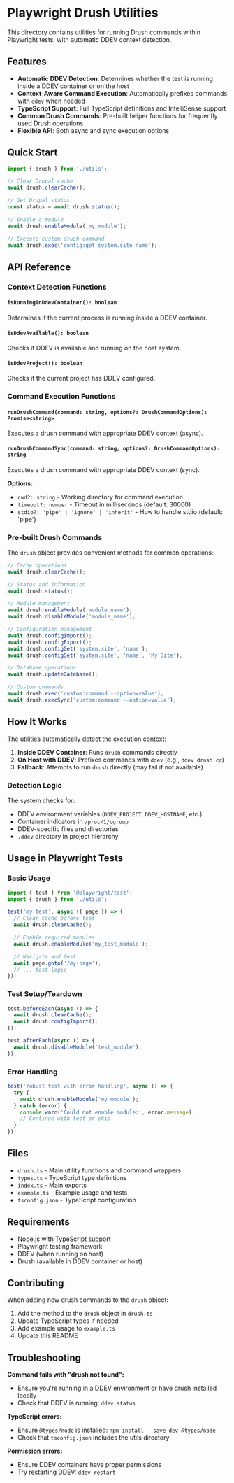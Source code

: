 # Playwright Drush Utilities

This directory contains utilities for running Drush commands within Playwright tests, with automatic DDEV context detection.

## Features

- **Automatic DDEV Detection**: Determines whether the test is running inside a DDEV container or on the host
- **Context-Aware Command Execution**: Automatically prefixes commands with `ddev` when needed
- **TypeScript Support**: Full TypeScript definitions and IntelliSense support
- **Common Drush Commands**: Pre-built helper functions for frequently used Drush operations
- **Flexible API**: Both async and sync execution options

## Quick Start

```typescript
import { drush } from './utils';

// Clear Drupal cache
await drush.clearCache();

// Get Drupal status
const status = await drush.status();

// Enable a module
await drush.enableModule('my_module');

// Execute custom drush command
await drush.exec('config:get system.site name');
```

## API Reference

### Context Detection Functions

#### `isRunningInDdevContainer(): boolean`
Determines if the current process is running inside a DDEV container.

#### `isDdevAvailable(): boolean`
Checks if DDEV is available and running on the host system.

#### `isDdevProject(): boolean`
Checks if the current project has DDEV configured.

### Command Execution Functions

#### `runDrushCommand(command: string, options?: DrushCommandOptions): Promise<string>`
Executes a drush command with appropriate DDEV context (async).

#### `runDrushCommandSync(command: string, options?: DrushCommandOptions): string`
Executes a drush command with appropriate DDEV context (sync).

**Options:**
- `cwd?: string` - Working directory for command execution
- `timeout?: number` - Timeout in milliseconds (default: 30000)
- `stdio?: 'pipe' | 'ignore' | 'inherit'` - How to handle stdio (default: 'pipe')

### Pre-built Drush Commands

The `drush` object provides convenient methods for common operations:

```typescript
// Cache operations
await drush.clearCache();

// Status and information
await drush.status();

// Module management
await drush.enableModule('module_name');
await drush.disableModule('module_name');

// Configuration management
await drush.configImport();
await drush.configExport();
await drush.configGet('system.site', 'name');
await drush.configSet('system.site', 'name', 'My Site');

// Database operations
await drush.updateDatabase();

// Custom commands
await drush.exec('custom:command --option=value');
await drush.execSync('custom:command --option=value');
```

## How It Works

The utilities automatically detect the execution context:

1. **Inside DDEV Container**: Runs `drush` commands directly
2. **On Host with DDEV**: Prefixes commands with `ddev` (e.g., `ddev drush cr`)
3. **Fallback**: Attempts to run `drush` directly (may fail if not available)

### Detection Logic

The system checks for:
- DDEV environment variables (`DDEV_PROJECT`, `DDEV_HOSTNAME`, etc.)
- Container indicators in `/proc/1/cgroup`
- DDEV-specific files and directories
- `.ddev` directory in project hierarchy

## Usage in Playwright Tests

### Basic Usage

```typescript
import { test } from '@playwright/test';
import { drush } from './utils';

test('my test', async ({ page }) => {
  // Clear cache before test
  await drush.clearCache();

  // Enable required modules
  await drush.enableModule('my_test_module');

  // Navigate and test
  await page.goto('/my-page');
  // ... test logic
});
```

### Test Setup/Teardown

```typescript
test.beforeEach(async () => {
  await drush.clearCache();
  await drush.configImport();
});

test.afterEach(async () => {
  await drush.disableModule('test_module');
});
```

### Error Handling

```typescript
test('robust test with error handling', async () => {
  try {
    await drush.enableModule('my_module');
  } catch (error) {
    console.warn('Could not enable module:', error.message);
    // Continue with test or skip
  }
});
```

## Files

- `drush.ts` - Main utility functions and command wrappers
- `types.ts` - TypeScript type definitions
- `index.ts` - Main exports
- `example.ts` - Example usage and tests
- `tsconfig.json` - TypeScript configuration

## Requirements

- Node.js with TypeScript support
- Playwright testing framework
- DDEV (when running on host)
- Drush (available in DDEV container or host)

## Contributing

When adding new drush commands to the `drush` object:

1. Add the method to the `drush` object in `drush.ts`
2. Update TypeScript types if needed
3. Add example usage to `example.ts`
4. Update this README

## Troubleshooting

**Command fails with "drush not found":**
- Ensure you're running in a DDEV environment or have drush installed locally
- Check that DDEV is running: `ddev status`

**TypeScript errors:**
- Ensure `@types/node` is installed: `npm install --save-dev @types/node`
- Check that `tsconfig.json` includes the utils directory

**Permission errors:**
- Ensure DDEV containers have proper permissions
- Try restarting DDEV: `ddev restart`
